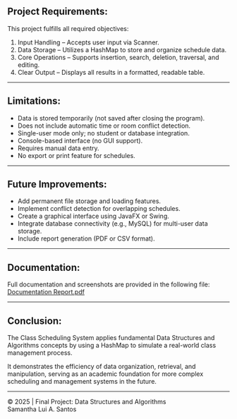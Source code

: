 ## Project Requirements:
This project fulfills all required objectives:
1. Input Handling – Accepts user input via Scanner.  
2. Data Storage – Utilizes a HashMap to store and organize schedule data.  
3. Core Operations – Supports insertion, search, deletion, traversal, and editing.  
4. Clear Output – Displays all results in a formatted, readable table.  

---

## Limitations:
- Data is stored temporarily (not saved after closing the program).  
- Does not include automatic time or room conflict detection.  
- Single-user mode only; no student or database integration.  
- Console-based interface (no GUI support).  
- Requires manual data entry.  
- No export or print feature for schedules.  

---

## Future Improvements:
- Add permanent file storage and loading features.  
- Implement conflict detection for overlapping schedules.  
- Create a graphical interface using JavaFX or Swing.  
- Integrate database connectivity (e.g., MySQL) for multi-user data storage.  
- Include report generation (PDF or CSV format).  

---

## Documentation:
Full documentation and screenshots are provided in the following file:  
[Documentation Report.pdf](#)  

---

## Conclusion:
The Class Scheduling System applies fundamental Data Structures and Algorithms concepts by using a HashMap to simulate a real-world class management process.  

It demonstrates the efficiency of data organization, retrieval, and manipulation, serving as an academic foundation for more complex scheduling and management systems in the future.

---

© 2025 | Final Project: Data Structures and Algorithms  
Samantha Lui A. Santos
